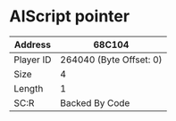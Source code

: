 
#  AIScript pointer
Address   | 68C104
----------|-------------
Player ID | 264040 (Byte Offset: 0)
Size 	  | 4
Length 	  | 1
SC:R      | Backed By Code


